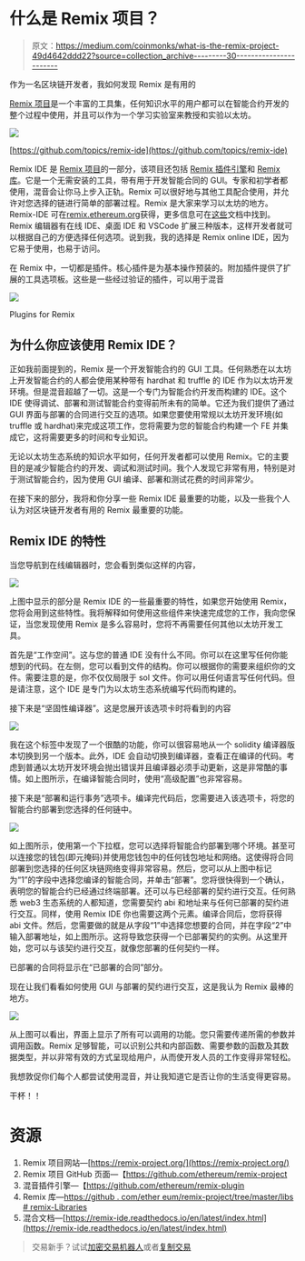 # 什么是 Remix 项目？

> 原文：<https://medium.com/coinmonks/what-is-the-remix-project-49d4642ddd22?source=collection_archive---------30----------------------->

作为一名区块链开发者，我如何发现 Remix 是有用的

[Remix 项目](https://remix-project.org/)是一个丰富的工具集，任何知识水平的用户都可以在智能合约开发的整个过程中使用，并且可以作为一个学习实验室来教授和实验以太坊。

![](img/f58d27293f37101753c8aab5693ee824.png)

[https://github.com/topics/remix-ide](https://github.com/topics/remix-ide)

Remix IDE 是 [Remix 项目](https://github.com/ethereum/remix-project)的一部分，该项目还包括 [Remix 插件引擎](https://github.com/ethereum/remix-plugin)和 [Remix 库](https://github.com/ethereum/remix-project/tree/master/libs#remix-libraries)。它是一个无需安装的工具，带有用于开发智能合同的 GUI。专家和初学者都使用，混音会让你马上步入正轨。Remix 可以很好地与其他工具配合使用，并允许对您选择的链进行简单的部署过程。Remix 是大家来学习以太坊的地方。Remix-IDE 可在[remix.ethereum.org](https://remix.ethereum.org/)获得，更多信息可在[这些](https://remix-ide.readthedocs.io/en/latest/index.html)文档中找到。Remix 编辑器有在线 IDE、桌面 IDE 和 VSCode 扩展三种版本，这样开发者就可以根据自己的方便选择任何选项。说到我，我的选择是 Remix online IDE，因为它易于使用，也易于访问。

在 Remix 中，一切都是插件。核心插件是为基本操作预装的。附加插件提供了扩展的工具选项板。这些是一些经过验证的插件，可以用于混音

![](img/d55949b1a704e260911e654f8f36a20e.png)

Plugins for Remix

## 为什么你应该使用 Remix IDE？

正如我前面提到的，Remix 是一个开发智能合约的 GUI 工具。任何熟悉在以太坊上开发智能合约的人都会使用某种带有 hardhat 和 truffle 的 IDE 作为以太坊开发环境。但是混音超越了一切。这是一个专门为智能合约开发而构建的 IDE。这个 IDE 使得调试、部署和测试智能合约变得前所未有的简单。它还为我们提供了通过 GUI 界面与部署的合同进行交互的选项。如果您要使用常规以太坊开发环境(如 truffle 或 hardhat)来完成这项工作，您将需要为您的智能合约构建一个 FE 并集成它，这将需要更多的时间和专业知识。

无论以太坊生态系统的知识水平如何，任何开发者都可以使用 Remix。它的主要目的是减少智能合约的开发、调试和测试时间。我个人发现它非常有用，特别是对于测试智能合约，因为使用 GUI 编译、部署和测试花费的时间非常少。

在接下来的部分，我将和你分享一些 Remix IDE 最重要的功能，以及一些我个人认为对区块链开发者有用的 Remix 最重要的功能。

## Remix IDE 的特性

当您导航到在线编辑器时，您会看到类似这样的内容，

![](img/d9a55f8801cef5b11b59775333db20d1.png)

上图中显示的部分是 Remix IDE 的一些最重要的特性，如果您开始使用 Remix，您将会用到这些特性。我将解释如何使用这些组件来快速完成您的工作，我向您保证，当您发现使用 Remix 是多么容易时，您将不再需要任何其他以太坊开发工具。

首先是“工作空间”。这与您的普通 IDE 没有什么不同。你可以在这里写任何你能想到的代码。在左侧，您可以看到文件的结构。你可以根据你的需要来组织你的文件。需要注意的是，你不仅仅局限于 sol 文件。你可以用任何语言写任何代码。但是请注意，这个 IDE 是专门为以太坊生态系统编写代码而构建的。

接下来是“坚固性编译器”。这是您展开该选项卡时将看到的内容

![](img/f58cab9af7a5d5b303ed67bffc790c89.png)

我在这个标签中发现了一个很酷的功能，你可以很容易地从一个 solidity 编译器版本切换到另一个版本。此外，IDE 会自动切换到编译器，查看正在编译的代码。考虑到普通以太坊开发环境会抛出错误并且编译器必须手动更新，这是非常酷的事情。如上图所示，在编译智能合同时，使用“高级配置”也非常容易。

接下来是“部署和运行事务”选项卡。编译完代码后，您需要进入该选项卡，将您的智能合约部署到您选择的任何链中。

![](img/5e448a6e27aac1fdbe8029e1a8807281.png)

如上图所示，使用第一个下拉框，您可以选择将智能合约部署到哪个环境。甚至可以连接您的钱包(即元掩码)并使用您钱包中的任何钱包地址和网络。这使得将合同部署到您选择的任何区块链网络变得非常容易。然后，您可以从上图中标记为“1”的字段中选择您编译的智能合同，并单击“部署”。您将很快得到一个确认，表明您的智能合约已经通过终端部署。还可以与已经部署的契约进行交互。任何熟悉 web3 生态系统的人都知道，您需要契约 abi 和地址来与任何已部署的契约进行交互。同样，使用 Remix IDE 你也需要这两个元素。编译合同后，您将获得 abi 文件。然后，您需要做的就是从字段“1”中选择您想要的合同，并在字段“2”中输入部署地址，如上图所示。这将导致您获得一个已部署契约的实例。从这里开始，您可以与该契约进行交互，就像您部署的任何契约一样。

已部署的合同将显示在“已部署的合同”部分。

现在让我们看看如何使用 GUI 与部署的契约进行交互，这是我认为 Remix 最棒的地方。

![](img/87ae56cc6fb7ce156d7438ff1a09c1d7.png)

从上图可以看出，界面上显示了所有可以调用的功能。您只需要传递所需的参数并调用函数。Remix 足够智能，可以识别公共和内部函数、需要参数的函数及其数据类型，并以非常有效的方式呈现给用户，从而使开发人员的工作变得非常轻松。

我想敦促你们每个人都尝试使用混音，并让我知道它是否让你的生活变得更容易。

干杯！！

# 资源

1.  Remix 项目网站—[https://remix-project.org/](https://remix-project.org/)
2.  Remix 项目 GitHub 页面—【https://github.com/ethereum/remix-project 
3.  混音插件引擎—【https://github.com/ethereum/remix-plugin 
4.  Remix 库—[https://github . com/ether eum/remix-project/tree/master/libs # remix-Libraries](https://github.com/ethereum/remix-project/tree/master/libs#remix-libraries)
5.  混合文档—[https://remix-ide.readthedocs.io/en/latest/index.html](https://remix-ide.readthedocs.io/en/latest/index.html)

> 交易新手？试试[加密交易机器人](/coinmonks/crypto-trading-bot-c2ffce8acb2a)或者[复制交易](/coinmonks/top-10-crypto-copy-trading-platforms-for-beginners-d0c37c7d698c)